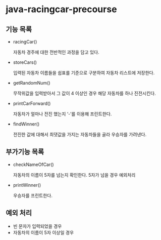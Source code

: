 # java-racingcar-precourse

## 기능 목록

- racingCar()

  자동차 경주에 대한 전반적인 과정을 담고 있다.

- storeCars()

  입력된 자동차 이름들을 쉽표를 기준으로 구분하여 자동차 리스트에 저장한다.

- getRandomNum()

  무작위값을 입력받아서 그 값이 4 이상인 경우 해당 자동차를 하나 진전시킨다.

- printCarForward()

  자동차가 얼마나 전진 했는지 ‘-’를 이용해 프린트한다.

- findWinner()

  전진한 값에 대해서 최댓값을 가지는 자동차들을 골라 우승자를 가려낸다.


## 부가기능 목록

- checkNameOfCar()

  자동차의 이름이 5자를 넘는지 확인한다. 5자가 넘을 경우 예외처리

- printWinner()

  우승자를 프린트한다.

## 예외 처리

- 빈 문자가 입력되었을 경우
- 자동차의 이름이 5자 이상일 경우